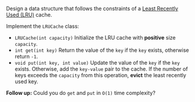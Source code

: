 Design a data structure that follows the constraints of a [Least Recently Used (LRU)](https://en.wikipedia.org/wiki/Cache_replacement_policies#LRU) cache.

Implement the `LRUCache` class:

- `LRUCache(int capacity)` Initialize the LRU cache with **positive** size `capacity`.
- `int get(int key)` Return the value of the `key` if the `key` exists, otherwise return `-1`.
- `void put(int key, int value)` Update the value of the `key` if the `key` exists. Otherwise, add the `key-value` pair to the cache. If the number of keys exceeds the `capacity` from this operation, **evict** the least recently used key.

**Follow up:** Could you do `get` and `put` in `O(1)` time complexity?